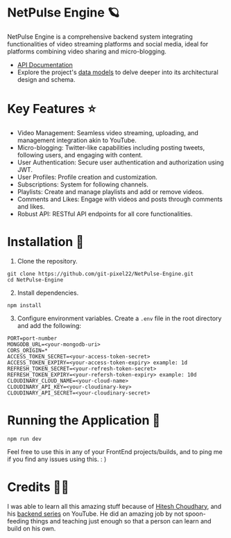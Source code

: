 # NetPulse Engine :ringed_planet: 

NetPulse Engine is a comprehensive backend system integrating functionalities of video streaming platforms and social media, ideal for platforms combining video sharing and micro-blogging.

- [API Documentation](https://documenter.getpostman.com/view/34381088/2sA3Qwb9v5)
- Explore the project's [data models](https://app.eraser.io/workspace/YtPqZ1VogxGy1jzIDkzj) to delve deeper into its architectural design and schema.

# Key Features :star: 
- Video Management: Seamless video streaming, uploading, and management integration akin to YouTube.
- Micro-blogging: Twitter-like capabilities including posting tweets, following users, and engaging with content.
- User Authentication: Secure user authentication and authorization using JWT.
- User Profiles: Profile creation and customization.
- Subscriptions: System for following channels.
- Playlists: Create and manage playlists and add or remove videos.
- Comments and Likes: Engage with videos and posts through comments and likes.
- Robust API: RESTful API endpoints for all core functionalities.


# Installation 📀

1. Clone the repository.
```
git clone https://github.com/git-pixel22/NetPulse-Engine.git
cd NetPulse-Engine
```
2. Install dependencies.
```
npm install
```
3. Configure environment variables. Create a `.env` file in the root directory and add the following:

```
PORT=port-number
MONGODB_URL=<your-mongodb-uri>
CORS_ORIGIN=*
ACCESS_TOKEN_SECRET=<your-access-token-secret>
ACCESS_TOKEN_EXPIRY=<your-access-token-expiry> example: 1d
REFRESH_TOKEN_SECRET=<your-refresh-token-secret>
REFRESH_TOKEN_EXPIRY=<your-refersh-token-expiry> example: 10d
CLOUDINARY_CLOUD_NAME=<your-cloud-name>
CLOUDINARY_API_KEY=<your-cloudinary-key>
CLOUDINARY_API_SECRET=<your-cloudinary-secret>
```
# Running the Application 🏃
```
npm run dev
```

Feel free to use this in any of your FrontEnd projects/builds, and to ping me if you find any issues using this. : )

# Credits 🧑‍🏫

I was able to learn all this amazing stuff because of [Hitesh Choudhary](https://x.com/Hiteshdotcom), and his [backend series](https://www.youtube.com/playlist?list=PLu71SKxNbfoBGh_8p_NS-ZAh6v7HhYqHW) on YouTube. He did an amazing job by not spoon-feeding things and teaching just enough so that a person can learn and build on his own.
